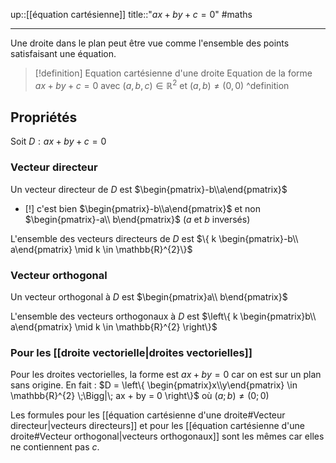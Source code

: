 up::[[équation cartésienne]]
title::"$ax + by +c = 0$"
#maths

----
Une droite dans le plan peut être vue comme l'ensemble des points satisfaisant une équation.


> [!definition] Equation cartésienne d'une droite
> Equation de la forme $ax + by + c = 0$ avec $(a, b, c) \in \mathbb{R}^{2}$ et $(a, b) \neq (0, 0)$
^definition

## Propriétés
Soit $D : ax+by+c=0$

### Vecteur directeur
Un vecteur directeur de $D$ est $\begin{pmatrix}-b\\a\end{pmatrix}$

 - [!] c'est bien $\begin{pmatrix}-b\\a\end{pmatrix}$ et non $\begin{pmatrix}-a\\ b\end{pmatrix}$ ($a$ et $b$ inversés)

L'ensemble des vecteurs directeurs de $D$ est $\{ k \begin{pmatrix}-b\\ a\end{pmatrix} \mid k \in \mathbb{R}^{2}\}$

### Vecteur orthogonal
Un vecteur orthogonal à $D$ est $\begin{pmatrix}a\\ b\end{pmatrix}$

L'ensemble des vecteurs orthogonaux à $D$ est $\left\{ k \begin{pmatrix}b\\ a\end{pmatrix} \mid k \in \mathbb{R}^{2} \right\}$

### Pour les [[droite vectorielle|droites vectorielles]] 
Pour les droites vectorielles, la forme est $ax+by = 0$ car on est sur un plan sans origine.
En fait : $D = \left\{ \begin{pmatrix}x\\y\end{pmatrix} \in \mathbb{R}^{2} \;\Bigg|\; ax + by = 0 \right\}$ où $(a; b) \neq (0; 0)$

Les formules pour les [[équation cartésienne d'une droite#Vecteur directeur|vecteurs directeurs]] et pour les [[équation cartésienne d'une droite#Vecteur orthogonal|vecteurs orthogonaux]] sont les mêmes car elles ne contiennent pas $c$.

